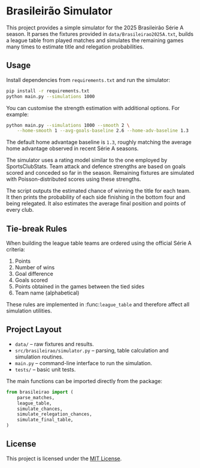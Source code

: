 # Brasileirão Simulator

This project provides a simple simulator for the 2025 Brasileirão Série A season. It parses the fixtures provided in `data/Brasileirao2025A.txt`, builds a league table from played matches and simulates the remaining games many times to estimate title and relegation probabilities.

## Usage

Install dependencies from `requirements.txt` and run the simulator:

```bash
pip install -r requirements.txt
python main.py --simulations 1000
```

You can customise the strength estimation with additional options. For example:

```bash
python main.py --simulations 1000 --smooth 2 \
    --home-smooth 1 --avg-goals-baseline 2.6 --home-adv-baseline 1.3
```

The default home advantage baseline is ``1.3``, roughly matching the
average home advantage observed in recent Série A seasons.

The simulator uses a rating model similar to the one employed by SportsClubStats. Team attack and defence strengths are based on goals scored and conceded so far in the season. Remaining fixtures are simulated with Poisson-distributed scores using these strengths.

The script outputs the estimated chance of winning the title for each team. It then prints the probability of each side finishing in the bottom four and being relegated. It also estimates the average final position and points of every club.

## Tie-break Rules

When building the league table teams are ordered using the official Série A criteria:

1. Points
2. Number of wins
3. Goal difference
4. Goals scored
5. Points obtained in the games between the tied sides
6. Team name (alphabetical)

These rules are implemented in :func:`league_table` and therefore affect all simulation utilities.

## Project Layout

- `data/` – raw fixtures and results.
- `src/brasileirao/simulator.py` – parsing, table calculation and simulation routines.
- `main.py` – command-line interface to run the simulation.
- `tests/` – basic unit tests.

The main functions can be imported directly from the package:

```python
from brasileirao import (
    parse_matches,
    league_table,
    simulate_chances,
    simulate_relegation_chances,
    simulate_final_table,
)
```

## License

This project is licensed under the [MIT License](LICENSE).
